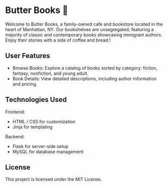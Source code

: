 # Butter Books 🧈

Welcome to Butter Books, a family-owned cafe and bookstore located in the heart of Manhattan, NY. Our bookshelves are unsegregated; featuring a majority of classic and contemporary books showcasing immigrant authors. Enjoy their stories with a side of coffee and bread.!

## User Features
* Browse Books: Explore a catalog of books sorted by category: fiction, fantasy, nonfiction, and young adult.
* Book Details: View detailed descriptions, including author information and pricing.

## Technologies Used
Frontend:
* HTML / CSS for customization
* Jinja for templating

Backend:
* Flask for server-side setup
* MySQL for database management

## License
This project is licensed under the MIT License. 

